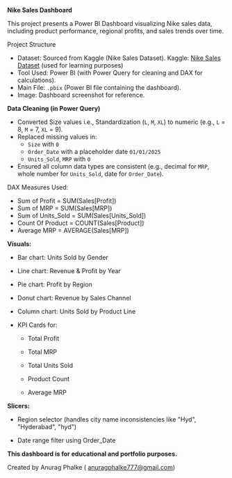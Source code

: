 **Nike Sales Dashboard**

This project presents a Power BI Dashboard visualizing Nike sales data, including product performance, regional profits, and sales trends over time.

Project Structure

- Dataset: Sourced from Kaggle (Nike Sales Dataset).
    Kaggle: [Nike Sales Dataset](https://www.kaggle.com/datasets/nayakganesh007/nike-sales-uncleaned-dataset) (used for learning purposes)
- Tool Used: Power BI (with Power Query for cleaning and DAX for calculations).
- Main File: `.pbix` (Power BI file containing the dashboard).
- Image: Dashboard screenshot for reference.



**Data Cleaning (in Power Query)**

- Converted Size values i.e., Standardization (`L`, `M`, `XL`) to numeric (e.g., `L` = 8, `M` = 7, `XL` = 9).
- Replaced missing values in:
  - `Size` with `0`
  - `Order_Date` with a placeholder date `01/01/2025`
  - `Units_Sold`, `MRP` with `0`
- Ensured all column data types are consistent (e.g., decimal for `MRP`, whole number for `Units_Sold`, date for `Order_Date`).

DAX Measures Used:
- Sum of Profit = SUM(Sales[Profit])
- Sum of MRP = SUM(Sales[MRP])
- Sum of Units_Sold = SUM(Sales[Units_Sold])
- Count Of Product = COUNT(Sales[Product])
- Average MRP = AVERAGE(Sales[MRP])



**Visuals:**

- Bar chart: Units Sold by Gender
- Line chart: Revenue & Profit by Year
- Pie chart: Profit by Region
- Donut chart: Revenue by Sales Channel
- Column chart: Units Sold by Product Line



- KPI Cards for:

  - Total Profit

  - Total MRP

  - Total Units Sold

  - Product Count

  - Average MRP




**Slicers:**

- Region selector (handles city name inconsistencies like "Hyd", "Hyderabad", "hyd")

- Date range filter using Order_Date

**This dashboard is for educational and portfolio purposes.**

Created by Anurag Phalke (
anuragphalke777@gmail.com)
